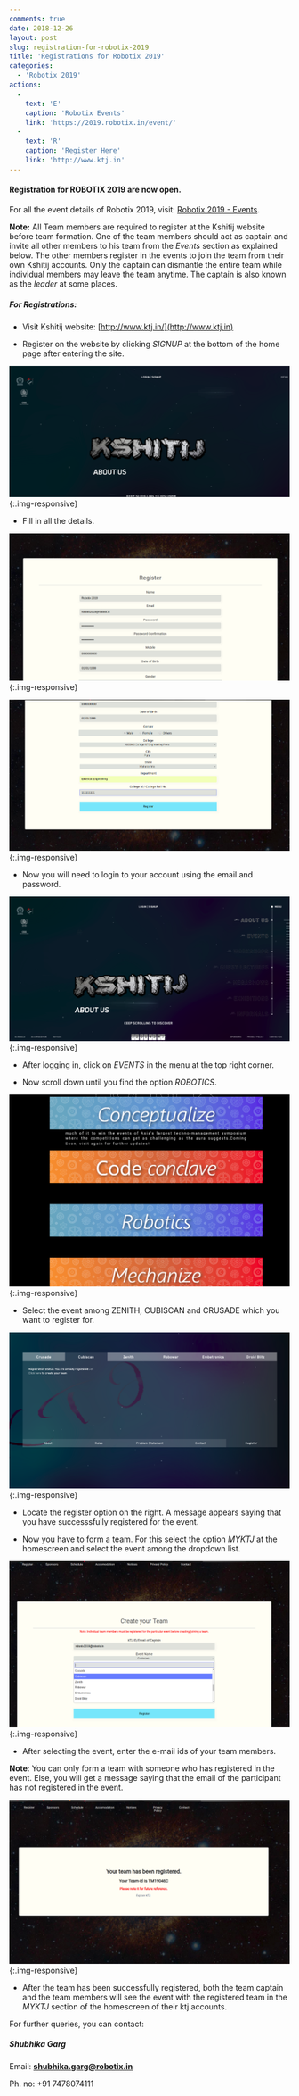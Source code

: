 ```yaml
---
comments: true
date: 2018-12-26
layout: post
slug: registration-for-robotix-2019
title: 'Registrations for Robotix 2019'
categories:
  - 'Robotix 2019'
actions:
  -
    text: 'E'
    caption: 'Robotix Events'
    link: 'https://2019.robotix.in/event/'
  -
    text: 'R'
    caption: 'Register Here'
    link: 'http://www.ktj.in'
---
```


#### Registration for ROBOTIX 2019 are now open.

For all the event details of Robotix 2019, visit: [Robotix 2019 - Events](https://2019.robotix.in/event/).

**Note:** All Team members are required to register at the Kshitij website before team formation. One of the
team members should act as captain and invite all other members to his team from the _Events_ section as
explained below. The other members register in the events to join the team from their own Kshitij accounts.
Only the captain can dismantle the entire team while individual members may leave the team anytime. The captain
is also known as the _leader_ at some places.

##### For Registrations:

 * Visit Kshitij website: [http://www.ktj.in/](http://www.ktj.in)

 * Register on the website by clicking _SIGNUP_ at the bottom of the home page after entering the site.

![](/img/blog/2018/registration-2019/1.png){:.img-responsive}

 * Fill in all the details.

![](/img/blog/2018/registration-2019/2.png){:.img-responsive}

![](/img/blog/2018/registration-2019/3.png){:.img-responsive}

 * Now you will need to login to your account using the email and password.

![](/img/blog/2018/registration-2019/4.png){:.img-responsive}

 * After logging in, click on _EVENTS_ in the menu at the top right corner.

 * Now scroll down until you find the option _ROBOTICS_.

![](/img/blog/2018/registration-2019/5.png){:.img-responsive}

 *  Select the event among ZENITH, CUBISCAN and CRUSADE which you want to register for.

![](/img/blog/2018/registration-2019/9.png){:.img-responsive}

 * Locate the register option on the right. A message appears saying that you have successsfully registered for the event. 

 * Now you have to form a team. For this select the option _MYKTJ_ at the homescreen and select the event among the dropdown list.

 ![](/img/blog/2018/registration-2019/7.png){:.img-responsive}

 * After selecting the event, enter the e-mail ids of your team members.

 **Note**: You can only form a team with someone who has registered in the event. Else, you will get a message saying that the email of the participant has not registered in the event.

![](/img/blog/2018/registration-2019/8.png){:.img-responsive}

 * After the team has been successfully registered, both the team captain and the team members will see the event with the registered team in the _MYKTJ_ section of the homescreen of their ktj accounts.

For further queries, you can contact:

##### Shubhika Garg

Email: **[shubhika.garg@robotix.in](mailto:shubhika.garg@robotix.in)**

Ph. no: +91 7478074111
